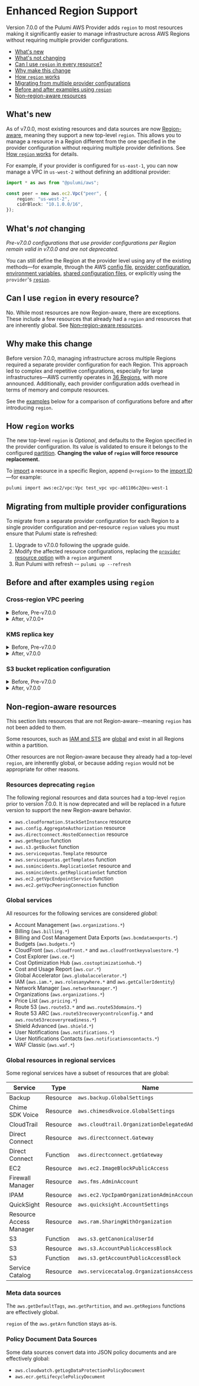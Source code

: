 # Enhanced Region Support

Version 7.0.0 of the Pulumi AWS Provider adds `region` to most resources making it significantly easier to manage infrastructure across AWS Regions without requiring multiple provider configurations.

- [What's new](#whats-new)
- [What's not changing](#whats-not-changing)
- [Can I use `region` in every resource?](#can-i-use-region-in-every-resource)
- [Why make this change](#why-make-this-change)
- [How `region` works](#how-region-works)
- [Migrating from multiple provider configurations](#migrating-from-multiple-provider-configurations)
- [Before and after examples using `region`](#before-and-after-examples-using-region)
- [Non–region-aware resources](#nonregion-aware-resources)


## What's new

As of v7.0.0, most existing resources and data sources are now [Region-aware](#nonregion-aware-resources), meaning they support a new top-level `region`. This allows you to manage a resource in a Region different from the one specified in the provider configuration without requiring multiple provider definitions. See [How `region` works](#how-region-works) for details.

For example, if your provider is configured for `us-east-1`, you can now manage a VPC in `us-west-2` without defining an additional provider:

```typescript
import * as aws from "@pulumi/aws";

const peer = new aws.ec2.Vpc("peer", {
    region: "us-west-2",
    cidrBlock: "10.1.0.0/16",
});
```

## What's _not_ changing

_Pre-v7.0.0 configurations that use provider configurations per Region remain valid in v7.0.0 and are not deprecated._

You can still define the Region at the provider level using any of the existing methods—for example, through the AWS [config file](https://docs.aws.amazon.com/cli/latest/userguide/cli-configure-files.html), [provider configuration](https://www.pulumi.com/registry/packages/aws/installation-configuration/#configuration), [environment variables](https://www.pulumi.com/registry/packages/aws/installation-configuration/#set-credentials-as-environment-variables), [shared configuration files](https://www.pulumi.com/registry/packages/aws/installation-configuration/#create-a-shared-credentials-file), or explicitly using the `provider`'s [`region`](https://www.pulumi.com/registry/packages/aws/installation-configuration/#configuration-options).

## Can I use `region` in every resource?

No. While most resources are now Region-aware, there are exceptions. These include a few resources that already had a `region` and resources that are inherently global. See [Non–region-aware resources](#nonregion-aware-resources).

## Why make this change

Before version 7.0.0, managing infrastructure across multiple Regions required a separate provider configuration for each Region. This approach led to complex and repetitive configurations, especially for large infrastructures—AWS currently operates in [36 Regions](https://aws.amazon.com/about-aws/global-infrastructure/), with more announced. Additionally, each provider configuration adds overhead in terms of memory and compute resources.

See the [examples](#before-and-after-examples-using-region) below for a comparison of configurations before and after introducing `region`.

## How `region` works

The new top-level `region` is _Optional_, and defaults to the Region specified in the provider configuration. Its value is validated to ensure it belongs to the configured [partition](https://docs.aws.amazon.com/whitepapers/latest/aws-fault-isolation-boundaries/partitions.html). **Changing the value of `region` will force resource replacement.**

To [import](https://www.pulumi.com/docs/iac/adopting-pulumi/import/) a resource in a specific Region, append `@<region>` to the [import ID](https://www.pulumi.com/docs/iac/adopting-pulumi/import/#how-resource-import-works)—for example:

```sh
pulumi import aws:ec2/vpc:Vpc test_vpc vpc-a01106c2@eu-west-1
```

## Migrating from multiple provider configurations

To migrate from a separate provider configuration for each Region to a single provider configuration and per-resource `region` values you must ensure that Pulumi state is refreshed:

1. Upgrade to v7.0.0 following the upgrade guide.
2. Modify the affected resource configurations, replacing the [`provider` resource option](https://www.pulumi.com/docs/iac/concepts/options/provider/) with a `region` argument
3. Run Pulumi with refresh -- `pulumi up --refresh`

## Before and after examples using `region`

### Cross-region VPC peering

<details>
<summary>Before, Pre-v7.0.0</summary>
<p>

```typescript
import * as aws from "@pulumi/aws";

// Configure the default provider for us-east-1
const awsProvider = new aws.Provider("aws", {
    region: "us-east-1",
});

// Configure an additional provider for us-west-2
const awsPeerProvider = new aws.Provider("aws-peer", {
    region: "us-west-2",
});

const main = new aws.ec2.Vpc("main", {
    cidrBlock: "10.0.0.0/16",
}, { provider: awsProvider });

const peer = new aws.ec2.Vpc("peer", {
    cidrBlock: "10.1.0.0/16",
}, { provider: awsPeerProvider });

const peerIdentity = aws.getCallerIdentity({}, { provider: awsPeerProvider });

// Requester's side of the connection.
const peerConnection = new aws.ec2.VpcPeeringConnection("peer", {
    vpcId: main.id,
    peerVpcId: peer.id,
    peerOwnerId: peerIdentity.then(identity => identity.accountId),
    peerRegion: "us-west-2",
    autoAccept: false,
}, { provider: awsProvider });

// Accepter's side of the connection.
const peerAccepter = new aws.ec2.VpcPeeringConnectionAccepter("peer", {
    vpcPeeringConnectionId: peerConnection.id,
    autoAccept: true,
}, { provider: awsPeerProvider });
```

</p>
</details>

<details>
<summary>After, v7.0.0+</summary>
<p>

```typescript
import * as aws from "@pulumi/aws";

// Configure the provider for us-east-1
const awsProvider = new aws.Provider("aws", {
    region: "us-east-1",
});

const main = new aws.ec2.Vpc("main", {
    cidrBlock: "10.0.0.0/16",
}, { provider: awsProvider });

const peer = new aws.ec2.Vpc("peer", {
    region: "us-west-2",
    cidrBlock: "10.1.0.0/16",
}, { provider: awsProvider });

// Requester's side of the connection.
const peerConnection = new aws.ec2.VpcPeeringConnection("peer", {
    vpcId: main.id,
    peerVpcId: peer.id,
    peerRegion: "us-west-2",
    autoAccept: false,
}, { provider: awsProvider });

// Accepter's side of the connection.
const peerAccepter = new aws.ec2.VpcPeeringConnectionAccepter("peer", {
    region: "us-west-2",
    vpcPeeringConnectionId: peerConnection.id,
    autoAccept: true,
}, { provider: awsProvider });
```

</p>
</details>

### KMS replica key

<details>
<summary>Before, Pre-v7.0.0</summary>
<p>

```typescript
import * as aws from "@pulumi/aws";

// Configure primary provider for us-east-1
const awsPrimaryProvider = new aws.Provider("aws-primary", {
    region: "us-east-1",
});

// Configure default provider for us-west-2
const awsProvider = new aws.Provider("aws", {
    region: "us-west-2",
});

const primary = new aws.kms.Key("primary", {
    description: "Multi-Region primary key",
    deletionWindowInDays: 30,
    multiRegion: true,
}, { provider: awsPrimaryProvider });

const replica = new aws.kms.ReplicaKey("replica", {
    description: "Multi-Region replica key",
    deletionWindowInDays: 7,
    primaryKeyArn: primary.arn,
}, { provider: awsProvider });
```

</p>
</details>

<details>
<summary>After, v7.0.0</summary>
<p>

```typescript

import * as aws from "@pulumi/aws";

// Configure provider for us-west-2
const awsProvider = new aws.Provider("aws", {
    region: "us-west-2",
});

const primary = new aws.kms.Key("primary", {
    region: "us-east-1",
    description: "Multi-Region primary key",
    deletionWindowInDays: 30,
    multiRegion: true,
}, { provider: awsProvider });

const replica = new aws.kms.ReplicaKey("replica", {
    description: "Multi-Region replica key",
    deletionWindowInDays: 7,
    primaryKeyArn: primary.arn,
}, { provider: awsProvider });
```

</p>
</details>

### S3 bucket replication configuration

<details>
<summary>Before, Pre-v7.0.0</summary>
<p>

```typescript
import * as aws from "@pulumi/aws";

// Configure default provider for eu-west-1
const awsProvider = new aws.Provider("aws", {
    region: "eu-west-1",
});

// Configure central provider for eu-central-1
const awsCentralProvider = new aws.Provider("aws-central", {
    region: "eu-central-1",
});

const assumeRoleDocument = aws.iam.getPolicyDocument({
    statements: [{
        effect: "Allow",
        principals: [{
            type: "Service",
            identifiers: ["s3.amazonaws.com"],
        }],
        actions: ["sts:AssumeRole"],
    }],
});

const replicationRole = new aws.iam.Role("replication", {
    assumeRolePolicy: assumeRoleDocument.then(doc => doc.json),
}, { provider: awsProvider });

const destination = new aws.s3.Bucket("destination", {
}, { provider: awsProvider });

const source = new aws.s3.Bucket("source", {
}, { provider: awsCentralProvider });

const replicationPolicyDocument = aws.iam.getPolicyDocument({
    statements: [
        {
            effect: "Allow",
            actions: [
                "s3:GetReplicationConfiguration",
                "s3:ListBucket",
            ],
            resources: [source.arn],
        },
        {
            effect: "Allow",
            actions: [
                "s3:GetObjectVersionForReplication",
                "s3:GetObjectVersionAcl",
                "s3:GetObjectVersionTagging",
            ],
            resources: [source.arn.apply(arn => `${arn}/*`)],
        },
        {
            effect: "Allow",
            actions: [
                "s3:ReplicateObject",
                "s3:ReplicateDelete",
                "s3:ReplicateTags",
            ],
            resources: [destination.arn.apply(arn => `${arn}/*`)],
        },
    ],
});

const replicationPolicy = new aws.iam.Policy("replication", {
    policy: replicationPolicyDocument.then(doc => doc.json),
}, { provider: awsProvider });

const replicationPolicyAttachment = new aws.iam.RolePolicyAttachment("replication", {
    role: replicationRole.name,
    policyArn: replicationPolicy.arn,
}, { provider: awsProvider });

const destinationVersioning = new aws.s3.BucketVersioningV2("destination", {
    bucket: destination.id,
    versioningConfiguration: {
        status: "Enabled",
    },
}, { provider: awsProvider });

const sourceBucketAcl = new aws.s3.BucketAclV2("source-bucket-acl", {
    bucket: source.id,
    acl: "private",
}, { provider: awsCentralProvider });

const sourceVersioning = new aws.s3.BucketVersioningV2("source", {
    bucket: source.id,
    versioningConfiguration: {
        status: "Enabled",
    },
}, { provider: awsCentralProvider });

const replication = new aws.s3.BucketReplicationConfig("replication", {
    // Must have bucket versioning enabled first
    dependsOn: [sourceVersioning],
    role: replicationRole.arn,
    bucket: source.id,
    rules: [{
        id: "examplerule",
        filter: {
            prefix: "example",
        },
        status: "Enabled",
        destination: {
            bucket: destination.arn,
            storageClass: "STANDARD",
        },
    }],
}, { provider: awsCentralProvider });
```

</p>
</details>

<details>
<summary>After, v7.0.0</summary>
<p>

```typescript
import * as aws from "@pulumi/aws";

// Configure provider for eu-west-1
const awsProvider = new aws.Provider("aws", {
    region: "eu-west-1",
});

const assumeRoleDocument = aws.iam.getPolicyDocument({
    statements: [{
        effect: "Allow",
        principals: [{
            type: "Service",
            identifiers: ["s3.amazonaws.com"],
        }],
        actions: ["sts:AssumeRole"],
    }],
});

const replicationRole = new aws.iam.Role("replication", {
    assumeRolePolicy: assumeRoleDocument.then(doc => doc.json),
}, { provider: awsProvider });

const destination = new aws.s3.Bucket("destination", {
}, { provider: awsProvider });

const source = new aws.s3.Bucket("source", {
    region: "eu-central-1",
}, { provider: awsProvider });

const replicationPolicyDocument = aws.iam.getPolicyDocument({
    statements: [
        {
            effect: "Allow",
            actions: [
                "s3:GetReplicationConfiguration",
                "s3:ListBucket",
            ],
            resources: [source.arn],
        },
        {
            effect: "Allow",
            actions: [
                "s3:GetObjectVersionForReplication",
                "s3:GetObjectVersionAcl",
                "s3:GetObjectVersionTagging",
            ],
            resources: [source.arn.apply(arn => `${arn}/*`)],
        },
        {
            effect: "Allow",
            actions: [
                "s3:ReplicateObject",
                "s3:ReplicateDelete",
                "s3:ReplicateTags",
            ],
            resources: [destination.arn.apply(arn => `${arn}/*`)],
        },
    ],
});

const replicationPolicy = new aws.iam.Policy("replication", {
    policy: replicationPolicyDocument.then(doc => doc.json),
}, { provider: awsProvider });

const replicationPolicyAttachment = new aws.iam.RolePolicyAttachment("replication", {
    role: replicationRole.name,
    policyArn: replicationPolicy.arn,
}, { provider: awsProvider });

const destinationVersioning = new aws.s3.BucketVersioning("destination", {
    bucket: destination.id,
    versioningConfiguration: {
        status: "Enabled",
    },
}, { provider: awsProvider });

const sourceBucketAcl = new aws.s3.BucketAcl("source-bucket-acl", {
    region: "eu-central-1",
    bucket: source.id,
    acl: "private",
}, { provider: awsProvider });

const sourceVersioning = new aws.s3.BucketVersioning("source", {
    region: "eu-central-1",
    bucket: source.id,
    versioningConfiguration: {
        status: "Enabled",
    },
}, { provider: awsProvider });

const replication = new aws.s3.BucketReplicationConfig("replication", {
    region: "eu-central-1",
    // Must have bucket versioning enabled first
    dependsOn: [sourceVersioning],
    role: replicationRole.arn,
    bucket: source.id,
    rules: [{
        id: "examplerule",
        filter: {
            prefix: "example",
        },
        status: "Enabled",
        destination: {
            bucket: destination.arn,
            storageClass: "STANDARD",
        },
    }],
}, { provider: awsProvider });
```

</p>
</details>

## Non-region-aware resources

This section lists resources that are not Region-aware--meaning `region` has not been added to them.

Some resources, such as [IAM and STS](https://docs.aws.amazon.com/IAM/latest/UserGuide/programming.html#IAMEndpoints) are [global](https://docs.aws.amazon.com/whitepapers/latest/aws-fault-isolation-boundaries/global-services.html) and exist in all Regions within a partition.

Other resources are not Region-aware because they already had a top-level `region`, are inherently global, or because adding `region` would not be appropriate for other reasons.

### Resources deprecating `region`

The following regional resources and data sources had a top-level `region` prior to version 7.0.0. It is now deprecated and will be replaced in a future version to support the new Region-aware behavior.

* `aws.cloudformation.StackSetInstance` resource
* `aws.config.AggregateAuthorization` resource
* `aws.directconnect.HostedConnection` resource
* `aws.getRegion` function
* `aws.s3.getBucket` function
* `aws.servicequotas.Template` resource
* `aws.servicequotas.getTemplates` function
* `aws.ssmincidents.ReplicationSet` resource and `aws.ssmincidents.getReplicationSet` function
* `aws.ec2.getVpcEndpointService` function
* `aws.ec2.getVpcPeeringConnection` function

### Global services

All resources for the following services are considered _global_:

* Account Management (`aws.organizations.*`)
* Billing (`aws.billing.*`)
* Billing and Cost Management Data Exports (`aws.bcmdataexports.*`)
* Budgets (`aws.budgets.*`)
* CloudFront (`aws.cloudfront.*` and `aws.cloudfrontkeyvaluestore.*`)
* Cost Explorer (`aws.ce.*`)
* Cost Optimization Hub (`aws.costoptimizationhub.*`)
* Cost and Usage Report (`aws.cur.*`)
* Global Accelerator (`aws.globalaccelerator.*`)
* IAM (`aws.iam.*`, `aws.rolesanywhere.*` and `aws.getCallerIdentity`)
* Network Manager (`aws.networkmanager.*`)
* Organizations (`aws.organizations.*`)
* Price List (`aws.pricing.*`)
* Route 53 (`aws.route53.*` and `aws.route53domains.*`)
* Route 53 ARC (`aws.route53recoverycontrolconfig.*` and `aws.route53recoveryreadiness.*`)
* Shield Advanced (`aws.shield.*`)
* User Notifications (`aws.notifications.*`)
* User Notifications Contacts (`aws.notificationscontacts.*`)
* WAF Classic (`aws.waf.*`)

### Global resources in regional services

Some regional services have a subset of resources that are global:

| Service | Type | Name |
|---|---|---|
| Backup | Resource | `aws.backup.GlobalSettings` |
| Chime SDK Voice | Resource | `aws.chimesdkvoice.GlobalSettings` |
| CloudTrail | Resource | `aws.cloudtrail.OrganizationDelegatedAdminAccount` |
| Direct Connect | Resource | `aws.directconnect.Gateway` |
| Direct Connect | Function | `aws.directconnect.getGateway` |
| EC2 | Resource | `aws.ec2.ImageBlockPublicAccess` |
| Firewall Manager | Resource | `aws.fms.AdminAccount` |
| IPAM | Resource | `aws.ec2.VpcIpamOrganizationAdminAccount` |
| QuickSight | Resource | `aws.quicksight.AccountSettings` |
| Resource Access Manager | Resource | `aws.ram.SharingWithOrganization` |
| S3 | Function | `aws.s3.getCanonicalUserId` |
| S3 | Resource | `aws.s3.AccountPublicAccessBlock` |
| S3 | Function | `aws.s3.getAccountPublicAccessBlock` |
| Service Catalog | Resource | `aws.servicecatalog.OrganizationsAccess` |

### Meta data sources

The `aws.getDefaultTags`, `aws.getPartition`, and `aws.getRegions` functions are effectively global.

`region` of the `aws.getArn` function stays as-is.

### Policy Document Data Sources

Some data sources convert data into JSON policy documents and are effectively global:

* `aws.cloudwatch.getLogDataProtectionPolicyDocument`
* `aws.ecr.getLifecyclePolicyDocument`
